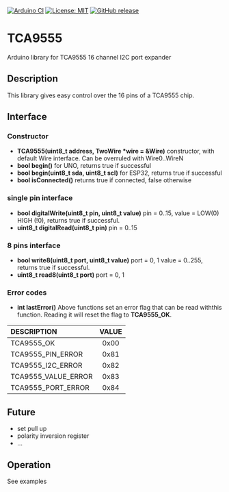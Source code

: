
[![Arduino CI](https://github.com/RobTillaart/TCA9555/workflows/Arduino%20CI/badge.svg)](https://github.com/marketplace/actions/arduino_ci)
[![License: MIT](https://img.shields.io/badge/license-MIT-green.svg)](https://github.com/RobTillaart/TCA9555/blob/master/LICENSE)
[![GitHub release](https://img.shields.io/github/release/RobTillaart/TCA9555.svg?maxAge=3600)](https://github.com/RobTillaart/TCA9555/releases)

# TCA9555

Arduino library for TCA9555 16 channel I2C port expander


## Description

This library gives easy control over the 16 pins of a TCA9555 chip.


## Interface

### Constructor

- **TCA9555(uint8_t address, TwoWire \*wire = &Wire)** constructor, with default Wire interface. Can be overruled with Wire0..WireN
- **bool begin()** for UNO, returns true if successful
- **bool begin(uint8_t sda, uint8_t scl)** for ESP32, returns true if successful
- **bool isConnected()** returns true if connected, false otherwise


### single pin interface

- **bool digitalWrite(uint8_t pin, uint8_t value)** pin = 0..15, value = LOW(0) HIGH (!0), returns true if successful.
- **uint8_t digitalRead(uint8_t pin)** pin = 0..15


### 8 pins interface

- **bool write8(uint8_t port, uint8_t value)** port = 0, 1  value = 0..255, returns true if successful.
- **uint8_t read8(uint8_t port)** port = 0, 1


### Error codes

- **int lastError()** Above functions set an error flag that can be read withthis function. Reading it will reset the flag to **TCA9555_OK**.

| DESCRIPTION          | VALUE |
|:---------------------|:-----:|
| TCA9555_OK           |  0x00 |
| TCA9555_PIN_ERROR    |  0x81 |
| TCA9555_I2C_ERROR    |  0x82 |
| TCA9555_VALUE_ERROR  |  0x83 |
| TCA9555_PORT_ERROR   |  0x84 |


## Future

- set pull up
- polarity inversion register
- ...


## Operation

See examples

